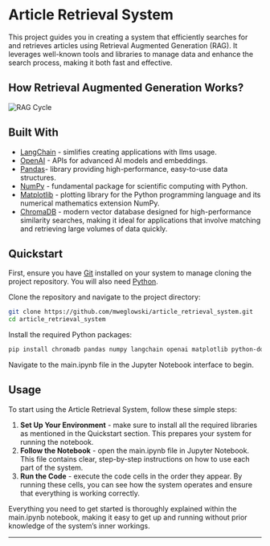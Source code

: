 # Article Retrieval System

This project guides you in creating a system that efficiently searches for and retrieves articles using Retrieval Augmented Generation (RAG). It leverages well-known tools and libraries to manage data and enhance the search process, making it both fast and effective.

## How Retrieval Augmented Generation Works?

![RAG Cycle](https://i.imgur.com/3ODqsW4.png)

## Built With

- [LangChain](https://python.langchain.com/docs/get_started/introduction) - simlifies creating applications with llms usage.
- [OpenAI](https://platform.openai.com/docs/introduction) - APIs for advanced AI models and embeddings.
- [Pandas](https://pandas.pydata.org/)- library providing high-performance, easy-to-use data structures.
- [NumPy](https://numpy.org/) - fundamental package for scientific computing with Python.
- [Matplotlib](https://matplotlib.org/) - plotting library for the Python programming language and its numerical mathematics extension NumPy.
- [ChromaDB](https://www.trychroma.com/) - modern vector database designed for high-performance similarity searches, making it ideal for applications that involve matching and retrieving large volumes of data quickly.

## Quickstart

First, ensure you have [Git](https://git-scm.com/) installed on your system to manage cloning the project repository. You will also need [Python](https://www.python.org/).

Clone the repository and navigate to the project directory:

```sh
git clone https://github.com/mweglowski/article_retrieval_system.git
cd article_retrieval_system
```

Install the required Python packages:

```sh
pip install chromadb pandas numpy langchain openai matplotlib python-dotenv tiktoken lark langchain-openai
```
Navigate to the main.ipynb file in the Jupyter Notebook interface to begin.

## Usage

To start using the Article Retrieval System, follow these simple steps:

1. **Set Up Your Environment** - make sure to install all the required libraries as mentioned in the Quickstart section. This prepares your system for running the notebook.
2. **Follow the Notebook** - open the main.ipynb file in Jupyter Notebook. This file contains clear, step-by-step instructions on how to use each part of the system.
3. **Run the Code** - execute the code cells in the order they appear. By running these cells, you can see how the system operates and ensure that everything is working correctly.

Everything you need to get started is thoroughly explained within the main.ipynb notebook, making it easy to get up and running without prior knowledge of the system’s inner workings.

---

